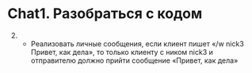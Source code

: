 # Chat1. Разобраться с кодом
2. * Реализовать личные сообщения, если клиент пишет «/w nick3 Привет, как дела», то только клиенту с ником nick3 и отправителю должно прийти сообщение «Привет, как дела»
